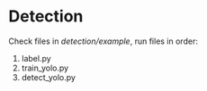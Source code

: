 # Detection

Check files in _detection/example_, run files in order:
1. label.py
2. train_yolo.py
3. detect_yolo.py